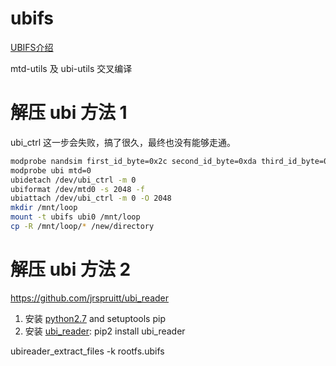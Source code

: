 # ubifs

  [UBIFS介绍](http://www.360doc.com/content/11/1208/10/7958105_170580625.shtml)

  mtd-utils 及 ubi-utils 交叉编译
  [](http://blog.csdn.net/zjjyliuweijie/article/details/7205374)

# 解压 ubi 方法 1

ubi_ctrl 这一步会失败，搞了很久，最终也没有能够走通。

```bash
modprobe nandsim first_id_byte=0x2c second_id_byte=0xda third_id_byte=0x00 fourth_id_byte=0x15
modprobe ubi mtd=0
ubidetach /dev/ubi_ctrl -m 0
ubiformat /dev/mtd0 -s 2048 -f 
ubiattach /dev/ubi_ctrl -m 0 -O 2048
mkdir /mnt/loop
mount -t ubifs ubi0 /mnt/loop
cp -R /mnt/loop/* /new/directory
```

# 解压 ubi 方法 2

https://github.com/jrspruitt/ubi_reader

1. 安装 [python2.7](python2.7) and setuptools pip 
2. 安装 [ubi_reader](filesystem/ubi/ubi-reader-install-and-usage.md): pip2 install ubi_reader

ubireader_extract_files -k rootfs.ubifs

